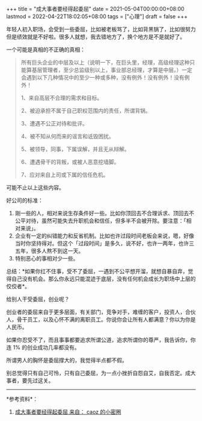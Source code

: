 +++
title = "成大事者要经得起委屈"
date = 2021-05-04T00:00:00+08:00
lastmod = 2022-04-22T18:02:05+08:00
tags = ["心理"]
draft = false
+++

年轻人初入职场，会受到一些委屈，比如被老板骂了，比如背黑锅了，比如很努力但是绩效就是不好啦。很多人就想，我去错地方了，换个地方是不是就好了。

一个可能是真相的不正确的真相：

> 所有巨头企业的中层及以上（说明一下，在巨头里，经理，高级经理这种只能算基层管理者，至少总监级别以上，事业部总经理，才算是中层。）一定会遇到以下几种情况中的至少一种或多种，没有例外！没有例外！没有例外！
>
> 1、来自高层不合理的需求和目标。
>
> 2、被迫承担不属于自己职权范围内的责任，所谓背锅。
>
> 3、遭遇不公正对待和批评。
>
> 4、被不知从何而来的谣言和诋毁困扰。
>
> 5、被领导，同事，下属误解，并且无从辩解。
>
> 6、遭遇骨干的背叛，或被人恶意挖墙脚。
>
> 7、应对来自上司或下属的信任危机。

可能不止以上这些内容。

好公司的标准：

1.  刚一些的人，相对来说生存条件好一些。比如你顶回去不合理诉求、顶回去不公平对待，虽然可能失去升职机会和信任，但多半不会被开除。要注意：「相对来说」。
2.  企业有一定的纠错能力和反省机制。比如也许过段时间老板会来说，嗯，好像当时你坚持得对。但这个「过段时间」是多久，说不好，也许一两年，也许三五年，很多人熬不到这一天。
3.  特别恶心的事相对少一些。

总结：\*如果你扛不住事，受不了委屈，一遇到不公平想开溜，就想自暴自弃，觉得自己没有机会。那么你永远只能混迹于底层，没有任何机会成长为职场中上层的佼佼者\*。

给别人干受委屈，创业呢？

创业者的委屈来自于更多层面，有关部门，竞争对手，难缠的客户，投资人，合伙人，骨干员工，以及心怀不满的离职员工。你说你会让所有人都满意？你以为你是人民币。

如果你忍受不了，而且事事都要追求所谓公道，追求所谓你的尊严，我告诉你，你连
1% 的创业成功几率都没有。

所谓男人的胸怀是委屈撑大的，我觉得半点都不假。

别总觉得只有自己可怜，只有自己委屈，为一点小挫折自怨自艾，自我否定。成大事者，要先过这关。

---

\*参考资料\*：

1.  [成大事者要经得起委屈
    来自： caoz 的小密圈](https://articles.zsxq.com/id_ige9ztjcxm8s.html)
